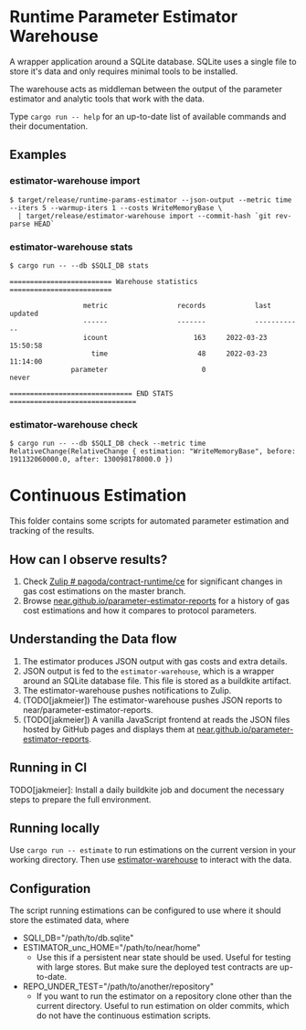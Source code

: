 # Runtime Parameter Estimator Warehouse

A wrapper application around a SQLite database. SQLite uses a single file to store it's data and only requires minimal tools to be installed.

The warehouse acts as middleman between the output of the parameter estimator and analytic tools that work with the data.

Type `cargo run -- help` for an up-to-date list of available commands and their documentation.

## Examples

### estimator-warehouse import

```
$ target/release/runtime-params-estimator --json-output --metric time --iters 5 --warmup-iters 1 --costs WriteMemoryBase \
  | target/release/estimator-warehouse import --commit-hash `git rev-parse HEAD`
```

### estimator-warehouse stats

```
$ cargo run -- --db $SQLI_DB stats

========================= Warehouse statistics =========================

                  metric                 records            last updated
                  ------                 -------            ------------
                  icount                     163     2022-03-23 15:50:58
                    time                      48     2022-03-23 11:14:00
               parameter                       0                   never

============================== END STATS ===============================
```

### estimator-warehouse check

```
$ cargo run -- --db $SQLI_DB check --metric time
RelativeChange(RelativeChange { estimation: "WriteMemoryBase", before: 191132060000.0, after: 130098178000.0 })
```

# Continuous Estimation

This folder contains some scripts for automated parameter estimation and tracking of the results.

## How can I observe results?

1. Check [Zulip # pagoda/contract-runtime/ce](https://near.zulipchat.com/#narrow/stream/319057-pagoda.2Fcontract-runtime.2Fce) for significant changes in gas cost estimations on the master branch.
1. Browse [near.github.io/parameter-estimator-reports](https://near.github.io/parameter-estimator-reports) for a history of gas cost estimations and how it compares to protocol parameters.

## Understanding the Data flow

1. The estimator produces JSON output with gas costs and extra details.
1. JSON output is fed to the `estimator-warehouse`, which is a wrapper around an SQLite database file. This file is stored as a buildkite artifact.
1. The estimator-warehouse pushes notifications to Zulip.
1. (TODO[jakmeier]) The estimator-warehouse pushes JSON reports to near/parameter-estimator-reports.
1. (TODO[jakmeier]) A vanilla JavaScript frontend at reads the JSON files hosted by GitHub pages and displays them at [near.github.io/parameter-estimator-reports](https://near.github.io/parameter-estimator-reports).

## Running in CI

TODO[jakmeier]: Install a daily buildkite job and document the necessary steps to prepare the full environment.

## Running locally

Use `cargo run -- estimate` to run estimations on the current version in your working directory.
Then use [estimator-warehouse](../estimator-warehouse) to interact with the data.

## Configuration

The script running estimations can be configured to use where it should store the estimated data, where

* SQLI_DB="/path/to/db.sqlite"
* ESTIMATOR_unc_HOME="/path/to/near/home"
  * Use this if a persistent near state should be used. Useful for testing with large stores. But make sure the deployed test contracts are up-to-date.
* REPO_UNDER_TEST="/path/to/another/repository"
  * If you want to run the estimator on a repository clone other than the current directory. Useful to run estimation on older commits, which do not have the continuous estimation scripts.
